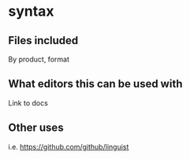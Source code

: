 # syntax

## Files included

By product, format

## What editors this can be used with

Link to docs

## Other uses

i.e. https://github.com/github/linguist
